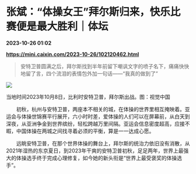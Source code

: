 # 张斌：“体操女王”拜尔斯归来，快乐比赛便是最大胜利｜体坛

**2023-10-26 01:02**

**https://mini.caixin.com/2023-10-26/102120462.html**

> 安特卫普圆满之后，拜尔斯找到半年前留下嘲讽文字的喷子名下，痛痛快快地留了言，四个流泪的表情包外加一句话——“我真的做到了”

  

![](https://img.caixin.com/2023-10-21/169785876549245_840_560.jpg)

当地时间2023年10月8日，比利时安特卫普，拜尔斯出战。图：视觉中国

  

　　初秋，杭州与安特卫普，两座本不相关的城，在体操的世界里相互掩映着。亚运会与体操世锦赛平行展开，六小时时差，爱体操的人们可以在屏幕前，从白天到深夜，从亚洲争金到世界缤纷，轻松跨越万里间隔。亚运会信息密度超高，应接不暇，中国体操在两城之间找寻着必须的平衡，算是一一达成心愿。

　　远眺安特卫普，在那个世界体操的舞台上，拜尔斯的统治力依旧没有消散，从2021年湿热的东京夏日，到2023年干爽的安特卫普初秋，足足两年，世界上最强大的体操选手终于完成心理修复，如今她的新头衔是“世界上最受褒奖的体操选手”。